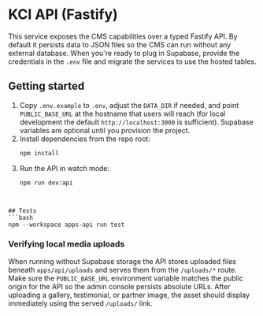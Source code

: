 # KCI API (Fastify)

This service exposes the CMS capabilities over a typed Fastify API. By default it
persists data to JSON files so the CMS can run without any external database.
When you're ready to plug in Supabase, provide the credentials in the `.env` file
and migrate the services to use the hosted tables.

## Getting started
1. Copy `.env.example` to `.env`, adjust the `DATA_DIR` if needed, and point
   `PUBLIC_BASE_URL` at the hostname that users will reach (for local
   development the default `http://localhost:3000` is sufficient). Supabase
   variables are optional until you provision the project.
2. Install dependencies from the repo root:
   ```bash
   npm install
   ```
3. Run the API in watch mode:
   ```bash
   npm run dev:api
   ```

```


## Tests
```bash
npm --workspace apps-api run test
```

### Verifying local media uploads

When running without Supabase storage the API stores uploaded files beneath
`apps/api/uploads` and serves them from the `/uploads/*` route. Make sure the
`PUBLIC_BASE_URL` environment variable matches the public origin for the API so
the admin console persists absolute URLs. After uploading a gallery,
testimonial, or partner image, the asset should display immediately using the
served `/uploads/` link.
